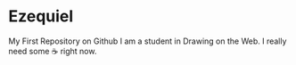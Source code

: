 # Ezequiel
My First Repository on Github
I am a student in Drawing on the Web. I really need some :coffee: right now. 
